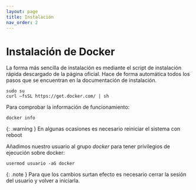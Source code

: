 ```yaml
---
layout: page
title: Instalación
nav_order: 2
---
```


# Instalación de Docker
La forma más sencilla de instalación es mediante el script de instalación rápida descargado de la página oficial. Hace de forma automática todos los pasos que se encuentran en la documentación de instalación.

	sudo su
	curl –fsSL https://get.docker.com/ | sh

Para comprobar la información de funcionamiento:

	docker info

{: .warning }
En algunas ocasiones es necesario reiniciar el sistema con reboot

Añadimos nuestro usuario al grupo *docker* para tener privilegios de ejecución sobre docker:

	usermod usuario -aG docker


{: .note }
Para que los cambios surtan efecto es necesario cerrar la sesión del usuario y volver a iniciarla.
